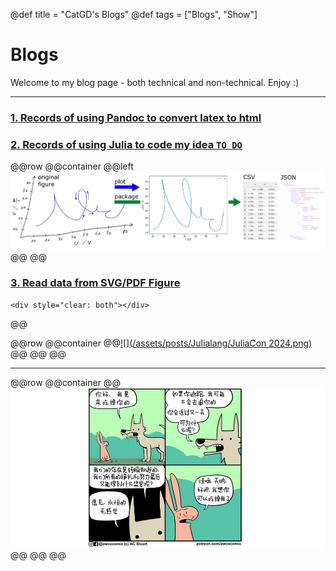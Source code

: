 @def title = "CatGD's Blogs"
@def tags = ["Blogs", "Show"]

# Blogs

Welcome to my blog page - both technical and non-technical. Enjoy :)

---

### [1. Records of using Pandoc to convert latex to html](/html/2024-1-23-Pandoc/)


### [2. Records of using Julia to code my idea  `TO DO`](/html/2024-1-24-Pandoc/)


@@row
@@container
@@left [![](/assets/posts/Codes/SVG_Figure/logo.png)](/posts/Codes/2024-10-21-SvgFigure) @@
@@
### [3. Read data from SVG/PDF Figure](/2024-10-21-SvgFigure)
~~~
<div style="clear: both"></div>
~~~
@@

@@row
@@container
@@[![](/assets/posts/Julialang/JuliaCon 2024.png)](/posts/Codes/2024-10-26-JuliaCon-2024) @@
@@
@@



---
@@row
@@container
@@[![](/assets/posts/AfunComic.jpeg)]() @@
@@
@@


<!-- ### [fermions? `图文不相关`](/posts/2022-10-08-fermions) -->
